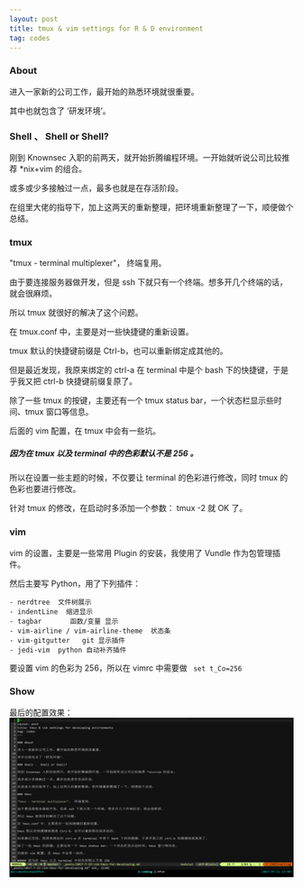 ```yaml
---
layout: post
title: tmux & vim settings for R & D environment
tag: codes
---
```


### About

进入一家新的公司工作，最开始的熟悉环境就很重要。

其中也就包含了 ‘研发环境’。

### Shell 、 Shell or Shell?

刚到 Knownsec 入职的前两天，就开始折腾编程环境。一开始就听说公司比较推荐 *nix+vim 的组合。

或多或少多接触过一点，最多也就是在存活阶段。

在组里大佬的指导下，加上这两天的重新整理，把环境重新整理了一下，顺便做个总结。

### tmux

"tmux - terminal multiplexer"， 终端复用。

由于要连接服务器做开发，但是 ssh 下就只有一个终端。想多开几个终端的话，就会很麻烦。

所以 tmux 就很好的解决了这个问题。

在 tmux.conf 中，主要是对一些快捷键的重新设置。

tmux 默认的快捷键前缀是 Ctrl-b，也可以重新绑定成其他的。

但是最近发现，我原来绑定的 ctrl-a 在 terminal 中是个 bash 下的快捷键，于是乎我又把 ctrl-b 快捷键前缀复原了。

除了一些 tmux 的按键，主要还有一个 tmux status bar，一个状态栏显示些时间、tmux 窗口等信息。

后面的 vim 配置，在 tmux 中会有一些坑。

##### 因为在 tmux 以及 terminal 中的色彩默认不是 256 。

所以在设置一些主题的时候，不仅要让 terminal 的色彩进行修改，同时 tmux 的色彩也要进行修改。

针对 tmux 的修改，在启动时多添加一个参数： tmux -2 就 OK 了。

### vim

vim 的设置，主要是一些常用 Plugin 的安装，我使用了 Vundle 作为包管理插件。

然后主要写 Python，用了下列插件：
    
    - nerdtree  文件树展示
    - indentLine  缩进显示
    - tagbar       函数/变量 显示
    - vim-airline / vim-airline-theme  状态条
    - vim-gitgutter   git 显示插件
    - jedi-vim  python 自动补齐插件

要设置 vim 的色彩为 256，所以在 vimrc 中需要做 <code> set t_Co=256 </code>

### Show

最后的配置效果：
![show](/images/tmux_vim.png)
